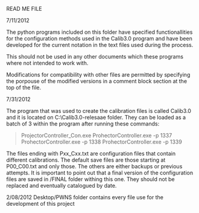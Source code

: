 READ ME FILE

7/11/2012

The python programs included on this folder have specified functionallities for the configuration
methods used in the Calib3.0 program and have been developed for the current notation in the text 
files used during the process.

This should not be used in any other documents which these programs where not intended to work 
with.

Modifications for compatibility with other files are permitted by specifying the porpouse of 
the modified versions in a comment block section at the top of the file.

7/31/2012

The program that was used to create the calibration files is called Calib3.0 and it is located on 
C:\Calib3.0-relesaae folder. They can be loaded as a batch of 3 within the program after running these commands:

>ProjectorController_Con.exe
>ProhectorController.exe -p 1337
>ProhectorController.exe -p 1338
>ProhectorController.exe -p 1339

The files ending with Pxx_Cxx.txt are configuration files that contain different calibrations.
The default save files are those starting at P00_C00.txt and only those. The others are either 
backups or previous attempts. It is important to point out that a final version of the configuration 
files are saved in /FINAL folder withing this one. They should not be replaced and eventually 
catalogued by date.

2/08/2012
Desktop/PWNS folder contains every file use for the development of this project